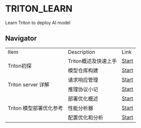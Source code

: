 # TRITON_LEARN
Learn Triton to deploy AI model
## Navigator
<table>
    <tr>
        <td>Item</td> 
        <td>Description</td> 
        <td>Link</td> 
   </tr>
    <tr>
        <td rowspan="2">Triton初探</td>    
  		 <td>Triton概述及快速上手</td> 
        <td><a href="https://github.com/noil-lion/TRITON_LEARN/blob/main/note/Triton%E6%A6%82%E8%BF%B0.md">Start</a></td> 
    </tr>
    <tr>
        <td>模型仓库构建</td>
        <td><a href="https://github.com/noil-lion/TRITON_LEARN/blob/main/note/%E6%A8%A1%E5%9E%8B%E4%BB%93%E5%BA%93%E6%9E%84%E5%BB%BA%E5%8F%82%E8%80%83.md">Start</a></td>    
    </tr>
    <tr>
        <td rowspan="2">Triton server 详解</td> 
        <td>请求响应管理</td> 
        <td><a href="https://github.com/noil-lion/TRITON_LEARN/blob/main/note/Triton%E7%9A%84%E6%8E%A8%E7%90%86%E8%AF%B7%E6%B1%82%E5%93%8D%E5%BA%94%E7%AE%A1%E7%90%86.md">Start</a></td> 
   </tr>
    <tr>
        <td>推理协议小记</td>
        <td><a href="https://github.com/noil-lion/TRITON_LEARN/blob/main/note/%E6%8E%A8%E7%90%86%E5%8D%8F%E8%AE%AE.md">Start</a></td>    
    </tr>
    <tr>
        <td rowspan="3">Triton 模型部署优化参考</td> 
        <td>部署优化概述</td> 
        <td><a href="https://github.com/noil-lion/TRITON_LEARN/blob/main/note/Triton%E6%A8%A1%E5%9E%8B%E9%83%A8%E7%BD%B2%E4%BC%98%E5%8C%96%E6%A6%82%E8%BF%B0.md">Start</a></td> 
   </tr>
     <tr>
        <td>性能分析器</td>
        <td><a href="https://github.com/noil-lion/TRITON_LEARN/blob/main/note/%E6%80%A7%E8%83%BD%E5%88%86%E6%9E%90%E5%99%A8.md">Start</a></td>    
    </tr>
    <tr>
        <td>配置优化和分析</td>
        <td><a href="https://github.com/noil-lion/TRITON_LEARN/blob/main/note/%E6%80%A7%E8%83%BD%E5%88%86%E6%9E%90%E5%99%A8%E6%A8%A1%E5%9E%8B%E9%83%A8%E7%BD%B2%E4%BC%98%E5%8C%96.md">Start</a></td>    
    </tr>
    
</table>
